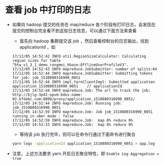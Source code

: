 # 查看 job 中打印的日志

* 如果向 hadoop 提交的任务在 map/reduce 各个阶段有打印日志，会发现在提交的控制台完全看不到这些日志信息，可以通过下面方法来查看
    * 首先向 hadoop 集群提交该 job ，然后查看控制台的日志输出，找到 applicationId ，如
    ```
    17/12/05 14:52:42 INFO util.RegionSizeCalculator: Calculating region sizes for table "btw_v1_3_1_demo_rongmei_hbase:OfflineUserProfileV3".
    17/12/05 14:52:43 INFO mapreduce.JobSubmitter: number of splits:64
    17/12/05 14:52:44 INFO mapreduce.JobSubmitter: Submitting tokens for job: job_1510880316990_0051
    17/12/05 14:52:44 INFO impl.YarnClientImpl: Submitted application application_1510880316990_0051    // applicationId
    17/12/05 14:52:44 INFO mapreduce.Job: The url to track the job: http://bjlg-3p41-opvm-bdos-name-02.bfdabc.com:8088/proxy/application_1510880316990_0051/
    17/12/05 14:52:44 INFO mapreduce.Job: Running job: job_1510880316990_0051
    17/12/05 14:52:59 INFO mapreduce.Job: Job job_1510880316990_0051 running in uber mode : false
    17/12/05 14:52:59 INFO mapreduce.Job:  map 0% reduce 0%
    17/12/05 14:53:33 INFO mapreduce.Job:  map 8% reduce 0%
    ```
    * 等待该 job 执行完毕，则可以在命令行通过下面命令进行聚合
    ```bash
    yarn logs -applicationId application_1510880316990_0051 > app.log
    ```

* 注意，上述方法要求 yarn 开启日志聚合特性，即 `Enable Log Aggregation = true`
